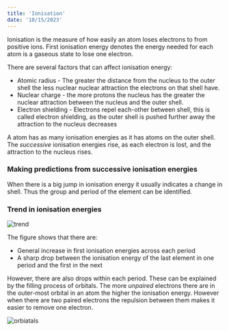 ```yaml
---
title: 'Ionisation'
date: '10/15/2023'
---
```


Ionisation is the measure of how easily an atom loses electrons to from positive ions. First ionisation energy denotes the energy needed for each atom is a gaseous state to lose one electron. 

There are several factors that can affect ionisation energy:

- Atomic radius - The greater the distance from the nucleus to the outer shell the less nuclear nuclear attraction the electrons on that shell have.
- Nuclear charge - the more protons the nucleus has the greater the nuclear attraction between the nucleus and the outer shell.
- Electron shielding - Electrons repel each-other between shell, this is called electron shielding, as the outer shell is pushed further away the attraction to the nucleus decreases

A atom has as many ionisation energies as it has atoms on the outer shell. The _successive_ ionisation energies rise, as each electron is lost, and the attraction to the nucleus rises.


### Making predictions from successive ionisation energies

When there is a big jump in ionisation energy it usually indicates a change in shell. Thus the group and period of the element can be identified.

### Trend in ionisation energies

![trend](/img/chem/13.png)

The figure shows that there are:
- General increase in first ionisation energies across each period
- A sharp drop between the ionisation energy of the last element in one period and the first in the next

However, there are also drops within each period. These can be explained by the filling process of orbitals. The more _unpaired_ electrons there are in the outer-most orbital in an atom the higher the ionisation energy. However when there are two paired electrons the repulsion between them makes it easier to remove one electron.

![orbiatals](/img/chem/14.png)




